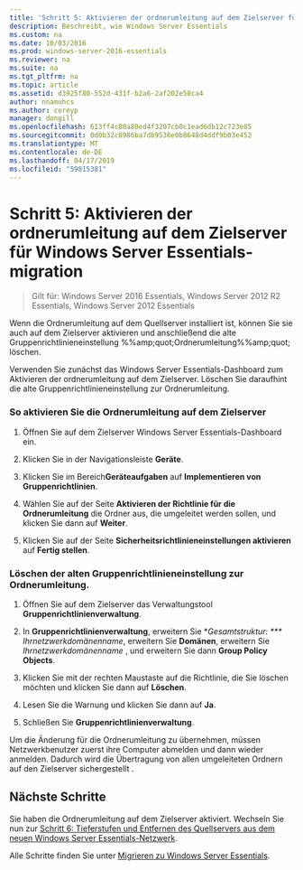 ```yaml
---
title: 'Schritt 5: Aktivieren der ordnerumleitung auf dem Zielserver für Windows Server Essentials-migration'
description: Beschreibt, wie Windows Server Essentials
ms.custom: na
ms.date: 10/03/2016
ms.prod: windows-server-2016-essentials
ms.reviewer: na
ms.suite: na
ms.tgt_pltfrm: na
ms.topic: article
ms.assetid: d3925f80-552d-431f-b2a6-2af202e50ca4
author: nnamuhcs
ms.author: coreyp
manager: dongill
ms.openlocfilehash: 613ff4c80a80ed4f3207cb0c1ead6db12c723e85
ms.sourcegitcommit: 0d0b32c8986ba7db9536e0b8648d4ddf9b03e452
ms.translationtype: MT
ms.contentlocale: de-DE
ms.lasthandoff: 04/17/2019
ms.locfileid: "59815381"
---
```

# <a name="step-5-enable-folder-redirection-on-the-destination-server-for-windows-server-essentials-migration"></a>Schritt 5: Aktivieren der ordnerumleitung auf dem Zielserver für Windows Server Essentials-migration

>Gilt für: Windows Server 2016 Essentials, Windows Server 2012 R2 Essentials, Windows Server 2012 Essentials

Wenn die Ordnerumleitung auf dem Quellserver installiert ist, können Sie sie auch auf dem Zielserver aktivieren und anschließend die alte Gruppenrichtlinieneinstellung %%amp;quot;Ordnerumleitung%%amp;quot; löschen.  
  
 Verwenden Sie zunächst das Windows Server Essentials-Dashboard zum Aktivieren der ordnerumleitung auf dem Zielserver. Löschen Sie daraufhint die alte Gruppenrichtlinieneinstellung zur Ordnerumleitung.  
  
### <a name="to-enable-folder-redirection-on-the-destination-server"></a>So aktivieren Sie die Ordnerumleitung auf dem Zielserver  
  
1.  Öffnen Sie auf dem Zielserver Windows Server Essentials-Dashboard ein.  
  
2.  Klicken Sie in der Navigationsleiste **Geräte**.  
  
3.  Klicken Sie im Bereich**Geräteaufgaben** auf **Implementieren von Gruppenrichtlinien**.  
  
4.  Wählen Sie auf der Seite **Aktivieren der Richtlinie für die Ordnerumleitung** die Ordner aus, die umgeleitet werden sollen, und klicken Sie dann auf **Weiter**.  
  
5.  Klicken Sie auf der Seite **Sicherheitsrichtlinieneinstellungen aktivieren** auf **Fertig stellen**.  
  
### <a name="to-delete-the-old-folder-redirection-group-policy-setting"></a>Löschen der alten Gruppenrichtlinieneinstellung zur Ordnerumleitung.  
  
1.  Öffnen Sie auf dem Zielserver das Verwaltungstool **Gruppenrichtlinienverwaltung**.  
  
2.  In **Gruppenrichtlinienverwaltung**, erweitern Sie **Gesamtstruktur: *** Ihrnetzwerkdomänenname*, erweitern Sie **Domänen**, erweitern Sie *Ihrnetzwerkdomänenname* , und erweitern Sie dann **Group Policy Objects**.  
  
3.  Klicken Sie mit der rechten Maustaste auf die Richtlinie, die Sie löschen möchten und klicken Sie dann auf **Löschen**.  
  
4.  Lesen Sie die Warnung und klicken Sie dann auf **Ja**.  
  
5.  Schließen Sie **Gruppenrichtlinienverwaltung**.  
  
 Um die Änderung für die Ordnerumleitung zu übernehmen, müssen Netzwerkbenutzer zuerst ihre Computer abmelden und dann wieder anmelden. Dadurch wird die Übertragung von allen umgeleiteten Ordnern auf den Zielserver sichergestellt .  
  
## <a name="next-steps"></a>Nächste Schritte  
 Sie haben die Ordnerumleitung auf dem Zielserver aktiviert. Wechseln Sie nun zur [Schritt 6: Tieferstufen und Entfernen des Quellservers aus dem neuen Windows Server Essentials-Netzwerk](Step-6--Demote-and-remove-the-Source-Server-from-the-new-Windows-Server-Essentials-network.md).  
  

Alle Schritte finden Sie unter [Migrieren zu Windows Server Essentials](Migrate-from-Previous-Versions-to-Windows-Server-Essentials-or-Windows-Server-Essentials-Experience.md).

